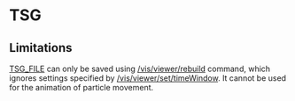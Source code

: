 # TSG

## Limitations

[TSG_FILE][] can only be saved using [/vis/viewer/rebuild][] command, which ignores settings specified by [/vis/viewer/set/timeWindow][]. It cannot be used for the animation of particle movement.

[TSG_FILE]: https://geant4-userdoc.web.cern.ch/UsersGuides/ForApplicationDeveloper/html/Visualization/visdrivers.html#toolssg
[/vis/viewer/rebuild]: https://geant4-userdoc.web.cern.ch/UsersGuides/ForApplicationDeveloper/html/Control/AllResources/Control/UIcommands/_vis_viewer_.html#c19
[/vis/viewer/set/timeWindow]: https://geant4-userdoc.web.cern.ch/UsersGuides/ForApplicationDeveloper/html/Control/AllResources/Control/UIcommands/_vis_viewer_set_timeWindow_.html

